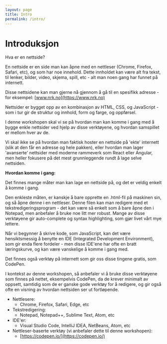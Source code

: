```yaml
---
layout: page
title: Intro
permalink: /intro/
---
```


# Introduksjon

Hva er en nettside?

En nettside er en side man kan åpne med en nettleser (Chrome, Firefox, Safari, etc), og som har noe innehold.
Dette innholdet kan være alt fra tekst, til lenker, bilder, video, skjema, spill, etc - alt man noen gang har funnet på internett.

Disse nettsidene kan man gjerne nå gjennom å gå til en spesifikk adresse - for eksempel: [www.nrk.no](https://www.nrk.no)

Nettsider er bygget opp av en kombinasjon av HTML, CSS, og JavaScript - som i tur gir de struktur og innhold, form og farge, og oppførsel.

I denne workshopen skal vi se på hvordan man kan komme i gang med å bygge enkle nettsider ved hjelp av disse verktøyene,
og hvordan samspillet er mellom hver av de.

Vi skal ikke se på hvordan man faktisk hoster en nettside på 'ekte' internett (slik at den får en adresse og hele pakken),
eller hvordan man lager 'avanserte' nettsider med moderne rammeverk som React eller Angular,
men heller fokusere på det mest grunnleggende rundt å lage selve nettsiden.

**Hvordan komme i gang:**

Det finnes mange måter man kan lage en nettside på, og det er veldig enkelt å komme i gang.

Den enkleste måten, er kanskje å bare opprette en .html-fil på maskinen sin, og så åpne denne i en nettleser.
Denne filen kan man redigere med et tekstredigeringsprogram - det kan være så enkelt som å bare åpne den i Notepad, 
men anbefaler å bruke noe litt mer robust. Mange av disse verktøyene gir auto-complete og syntax highlighting, 
som gjør livet vårt mye lettere.

Når vi begynner å skrive kode, som JavaScript, kan det være hensiktsmessig å benytte en IDE (Integrated Development Environment),
som gir enda flere fordeler - men disse IDE'ene har ofte en bratt læringskurve, og kan være vanskelige å komme i gang med.

Det finnes også verktøy på internett som gir oss disse tingene gratis, som CodePen.

I kontekst av denne workshopen, så anbefaler vi å bruke disse verktøyene som finnes på nettet, eksempelvis CodePen, 
da de krever minimalt av oppsett, samtidig som de er ganske gode verktøy for å redigere, 
og gir også ofte en visning av hvordan nettsiden ser ut fortløpende.

- Nettlesere:
  - Chrome, Firefox, Safari, Edge, etc
- Tekstredigering:
  - Notepad, Notepad++, Sublime Text, Atom, etc
- IDE'er:
  - Visual Studio Code, IntelliJ IDEA, NetBeans, Atom, etc
- Nettleser-baserte verktøy (vi anbefaler dette til denne workshopen):
  - [https://codepen.io/](https://codepen.io/)
